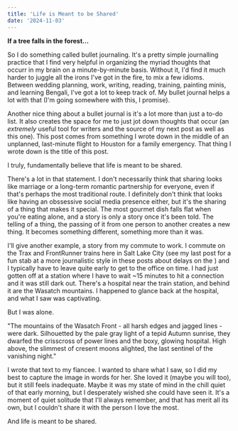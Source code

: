 ```yaml
---
title: 'Life is Meant to be Shared'
date: '2024-11-03'
---
```


**If a tree falls in the forest...**

So I do something called bullet journaling. It's a pretty simple journalling practice that I find very helpful in organizing the myriad thoughts that occurr in my brain on a minute-by-minute basis. Without it, I'd find it much harder to juggle all the irons I've got in the fire, to mix a few idioms. Between wedding planning, work, writing, reading, training, painting minis, and learning Bengali, I've got a lot to keep track of. My bullet journal helps a lot with that (I'm going somewhere with this, I promise).

Another nice thing about a bullet journal is it's a lot more than just a to-do list. It also creates the space for me to just jot down thoughts that occur (an *extremely* useful tool for writers and the source of my next post as well as this one). This post comes from something I wrote down in the middle of an unplanned, last-minute flight to Houston for a family emergency. That thing I wrote down is the title of this post.

I truly, fundamentally believe that life is meant to be shared.

There's a lot in that statement. I don't necessarily think that sharing looks like marriage or a long-term romantic partnership for everyone, even if that's perhaps the most traditional route. I definitely don't think that looks like having an obssessive social media presence either, but it's the sharing of a thing that makes it special. The most gourmet dish falls flat when you're eating alone, and a story is only a story once it's been told. The telling of a thing, the passing of it from one person to another creates a new thing. It becomes something different, something more than it was.

I'll give another example, a story from my commute to work. I commute on the Trax and FrontRunner trains here in Salt Lake City (see my last post for a fun stab at a more journalistic style in these posts about delays on the ) and I typically have to leave quite early to get to the office on time. I had just gotten off at a station where I have to wait ~15 minutes to hit a connection and it was still dark out. There's a hospital near the train station, and behind it are the Wasatch mountains. I happened to glance back at the hospital, and what I saw was captivating.

But I was alone.

"The mountains of the Wasatch Front - all harsh edges and jagged lines - were dark. Silhouetted by the pale gray light of a tepid Autumn sunrise, they dwarfed the crisscross of power lines and the boxy, glowing hospital. High above, the slimmest of cresent moons alighted, the last sentinel of the vanishing night."

I wrote that text to my fiancee. I wanted to share what I saw, so I did my best to capture the image in words for her. She loved it (maybe you will too), but it still feels inadequate. Maybe it was my state of mind in the chill quiet of that early morning, but I desperately wished she could have seen it. It's a moment of quiet solitude that I'll always remember, and that has merit all its own, but I couldn't share it with the person I love the most.

And life is meant to be shared.
